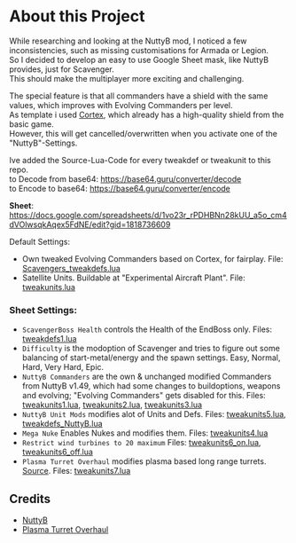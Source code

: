 # About this Project
While researching and looking at the NuttyB mod, I noticed a few inconsistencies, such as missing customisations for Armada or Legion.\
So I decided to develop an easy to use Google Sheet mask, like NuttyB provides, just for Scavenger.\
This should make the multiplayer more exciting and challenging.

The special feature is that all commanders have a shield with the same values, which improves with Evolving Commanders per level.\
As template i used [Cortex](https://github.com/beyond-all-reason/Beyond-All-Reason/blob/master/units/other/evocom/corcomlvl10.lua#L403), which already has a high-quality shield from the basic game.\
However, this will get cancelled/overwritten when you activate one of the "NuttyB"-Settings.

Ive added the Source-Lua-Code for every tweakdef or tweakunit to this repo.\
to Decode from base64: https://base64.guru/converter/decode \
to Encode to base64: https://base64.guru/converter/encode 


**Sheet**: https://docs.google.com/spreadsheets/d/1vo23r_rPDHBNn28kUU_a5o_cm4dVOlwsqkAqex5FdNE/edit?gid=1818736609


Default Settings:
- Own tweaked Evolving Commanders based on Cortex, for fairplay. File: [Scavengers_tweakdefs.lua](Scavengers_tweakdefs.lua)
- Satellite Units. Buildable at "Experimental Aircraft Plant". File: [tweakunits.lua](tweakunits.lua)


### Sheet Settings:
- `ScavengerBoss Health` controls the Health of the EndBoss only. Files: [tweakdefs1.lua](tweakdefs1.lua)
- `Difficulty` is the modoption of Scavenger and tries to figure out some balancing of start-metal/energy and the spawn settings. Easy, Normal, Hard, Very Hard, Epic.
- `NuttyB Commanders` are the own & unchanged modified Commanders from NuttyB v1.49, which had some changes to buildoptions, weapons and evolving; "Evolving Commanders" gets disabled for this. Files: [tweakunits1.lua](tweakunits1.lua), [tweakunits2.lua](tweakunits2.lua), [tweakunits3.lua](tweakunits3.lua)
- `NuttyB Unit Mods` modifies alot of Units and Defs. Files: [tweakunits5.lua](tweakunits5.lua), [tweakdefs_NuttyB.lua](tweakdefs_NuttyB.lua)
- `Mega Nuke` Enables Nukes and modifies them. Files: [tweakunits4.lua](tweakunits4.lua)
- `Restrict wind turbines to 20 maximum` Files: [tweakunits6_on.lua](tweakunits6_on.lua), [tweakunits6_off.lua](tweakunits6_off.lua)
- `Plasma Turret Overhaul` modifies plasma based long range turrets. [Source](https://docs.google.com/document/d/161NSONfbjG5xxX-BAGhlQr7mtegCWjIFDjHs03qECC4/edit). Files: [tweakunits7.lua](tweakunits7.lua)



## Credits
- [NuttyB](https://discord.com/channels/549281623154229250/1168959237641216131)
- [Plasma Turret Overhaul](https://discord.com/channels/549281623154229250/1267251807185535089)
